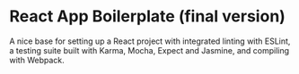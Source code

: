 # React App Boilerplate (final version)

A nice base for setting up a React project with integrated linting with ESLint,  
a testing suite built with Karma, Mocha, Expect and Jasmine, and compiling with Webpack.
